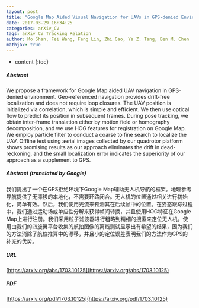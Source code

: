 ```yaml
---
layout: post
title: "Google Map Aided Visual Navigation for UAVs in GPS-denied Environment"
date: 2017-03-29 16:34:25
categories: arXiv_CV
tags: arXiv_CV Tracking Relation
author: Mo Shan, Fei Wang, Feng Lin, Zhi Gao, Ya Z. Tang, Ben M. Chen
mathjax: true
---
```


* content
{:toc}

##### Abstract
We propose a framework for Google Map aided UAV navigation in GPS-denied environment. Geo-referenced navigation provides drift-free localization and does not require loop closures. The UAV position is initialized via correlation, which is simple and efficient. We then use optical flow to predict its position in subsequent frames. During pose tracking, we obtain inter-frame translation either by motion field or homography decomposition, and we use HOG features for registration on Google Map. We employ particle filter to conduct a coarse to fine search to localize the UAV. Offline test using aerial images collected by our quadrotor platform shows promising results as our approach eliminates the drift in dead-reckoning, and the small localization error indicates the superiority of our approach as a supplement to GPS.

##### Abstract (translated by Google)
我们提出了一个在GPS拒绝环境下Google Map辅助无人机导航的框架。地理参考导航提供了无漂移的本地化，不需要环路闭合。无人机的位置通过相关进行初始化，简单有效。然后，我们使用光流来预测其在后续帧中的位置。在姿态跟踪过程中，我们通过运动场或单应性分解来获得帧间转换，并且使用HOG特征在Google Map上进行注册。我们采用粒子滤波器进行粗略到精细的搜索来定位无人机。使用由我们的四旋翼平台收集的航拍图像的离线测试显示出有希望的结果，因为我们的方法消除了航位推算中的漂移，并且小的定位误差表明我们的方法作为GPS的补充的优势。

##### URL
[https://arxiv.org/abs/1703.10125](https://arxiv.org/abs/1703.10125)

##### PDF
[https://arxiv.org/pdf/1703.10125](https://arxiv.org/pdf/1703.10125)

